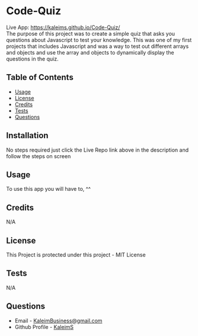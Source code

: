 
  # Code-Quiz
  Live App: https://kaleims.github.io/Code-Quiz/ <br/>
  The purpose of this project was to create a simple quiz that asks you questions about Javascript to test your knowledge. This was one of my first projects that includes Javascript and was a way to test out different arrays and objects and use the array and objects to dynamically display the questions in the quiz.
  ## Table of Contents
  * [Usage](#usage)
  * [License](#license)
  * [Credits](#credits)
  * [Tests](#tests)
  * [Questions](#questions)
  ## Installation
  No steps required just click the Live Repo link above in the description and follow the steps on screen
  ## Usage 
  To use this app you will have to, ^^
  ## Credits
  N/A
  ## License
  This Project is protected under this project - MIT License
  ## Tests
  N/A
  ## Questions
  * Email - KaleimBusiness@gmail.com
  * Github Profile - [KaleimS](https://github.com/KaleimS)
  
